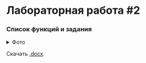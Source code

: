 # Лабораторная работа #2

### Список функций и задания
<details>
  <summary>Фото</summary>
  
  ![image](https://user-images.githubusercontent.com/76239707/228766615-63a33d47-2620-4221-949e-89b2fa5e0a01.png)
  
</details>
 
 Скачать [.docx](https://github.com/xarll/vpr/raw/main/items/vychmat/lab/lab2/Laboratornaya_rabota_2%20(1).docx)


